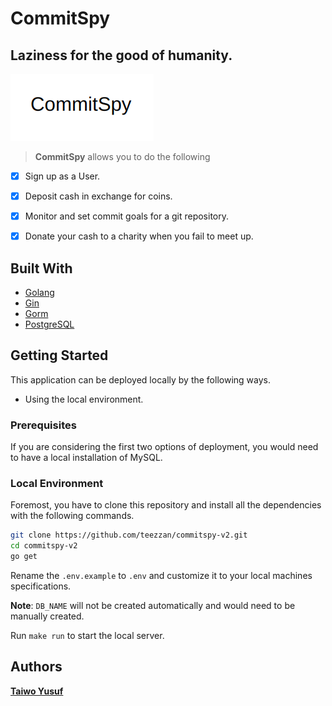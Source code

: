 # CommitSpy

## Laziness for the good of humanity.
![Logo](./images/commitspy.png)

>**CommitSpy** allows you to do the following

- [x] Sign up as a User.
- [x] Deposit cash in exchange for coins.
- [x] Monitor and set commit goals for a git repository.
- [x] Donate your cash to a charity when you fail to meet up.


## Built With

- [Golang](https://go.dev/)
- [Gin](https://github.com/gin-gonic/gin)
- [Gorm](https://gorm.io/)
- [PostgreSQL](https://www.postgresql.org/)

## Getting Started
This application can be deployed locally by the following ways.
- Using the local environment.

### Prerequisites
If you are considering the first two options of deployment, you would need to have a local installation of MySQL.

### Local Environment

Foremost, you have to clone this repository and install all the dependencies with the following commands.
```bash
git clone https://github.com/teezzan/commitspy-v2.git
cd commitspy-v2
go get

```
Rename the `.env.example` to `.env` and customize it to your local machines specifications.

**Note**: `DB_NAME` will not be created automatically and would need to be manually created.

Run `make run` to start the local server.


## Authors

**[Taiwo Yusuf](https://github.com/teezzan/)**